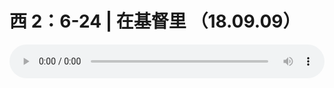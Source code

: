 # 西 2：6-24 | 在基督里 （18.09.09）

<audio style="width: 100%;" preload="false" controls controlslist="nodownload"><source src="//cdn.simai.ml/audio/mp3/old/26497.mp3" type="audio/mpeg">Your browser does not support the audio element.</audio>


